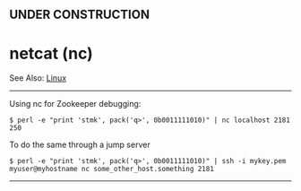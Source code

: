 
## UNDER CONSTRUCTION

# netcat (nc)

See Also:
 [Linux](Linux.md)
 
 
---

Using nc for Zookeeper debugging:

    $ perl -e "print 'stmk', pack('q>', 0b0011111010)" | nc localhost 2181
    250

To do the same through a jump server 

    $ perl -e "print 'stmk', pack('q>', 0b0011111010)" | ssh -i mykey.pem myuser@myhostname nc some_other_host.something 2181

--- 